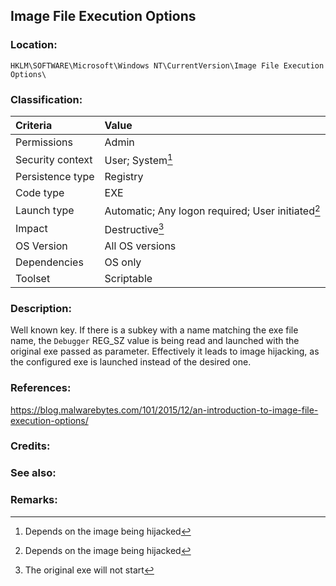## Image File Execution Options


### Location:
`HKLM\SOFTWARE\Microsoft\Windows NT\CurrentVersion\Image File Execution Options\`


### Classification:

|Criteria|Value|
|:---|:---|
|Permissions|Admin|
|Security context| User; System[^1] |
|Persistence type| Registry |
|Code type|EXE|
|Launch type|Automatic; Any logon required; User initiated[^2]|
|Impact|Destructive[^3]|
|OS Version|All OS versions|
|Dependencies|OS only|
|Toolset|Scriptable|


### Description:
Well known key. If there is a subkey with a name matching the exe file name, the `Debugger` REG_SZ value is being read and launched with the original exe passed as parameter.
Effectively it leads to image hijacking, as the configured exe is launched instead of the desired one.


### References:
<https://blog.malwarebytes.com/101/2015/12/an-introduction-to-image-file-execution-options/>


### Credits:


### See also:


### Remarks:
[^1]: Depends on the image being hijacked
[^2]: Depends on the image being hijacked
[^3]: The original exe will not start

